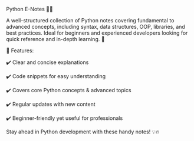 Python E-Notes 🐍📖

A well-structured collection of Python notes covering fundamental to advanced concepts, including syntax, data structures, OOP, libraries, and best practices. Ideal for beginners and experienced developers looking for quick reference and in-depth learning. 🚀

📌 Features:

✔️ Clear and concise explanations

✔️ Code snippets for easy understanding

✔️ Covers core Python concepts & advanced topics

✔️ Regular updates with new content

✔️ Beginner-friendly yet useful for professionals

Stay ahead in Python development with these handy notes! 💡🔥
